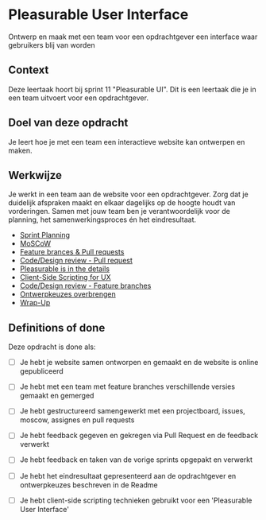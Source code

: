# Pleasurable User Interface

Ontwerp en maak met een team voor een opdrachtgever een interface waar gebruikers blij van worden



## Context

Deze leertaak hoort bij sprint 11 "Pleasurable UI". Dit is een leertaak die je in een team uitvoert voor een opdrachtgever.


## Doel van deze opdracht
Je leert hoe je met een team een interactieve website kan ontwerpen en maken.

## Werkwijze
Je werkt in een team aan de website voor een opdrachtgever. 
Zorg dat je duidelijk afspraken maakt en elkaar dagelijks op de hoogte houdt van vorderingen. Samen met jouw team ben je verantwoordelijk voor de planning, het samenwerkingsproces én het eindresultaat.


- [Sprint Planning](sprint-planning.md)
- [MoSCoW](moscow.md)
- [Feature brances & Pull requests](feature-branches-en-pull-requests.md)
- [Code/Design review - Pull request](code-design-review-pull-request.md)
- [Pleasurable is in the details](pleasurable-is-in-the-details.md)
- [Client-Side Scripting for UX](client-side-scripting-for-ux.md)
- [Code/Design review - Feature branches](code-design-review-feature-branches.md)
- [Ontwerpkeuzes overbrengen](ontwerpkeuzes.md)
- [Wrap-Up](wrap-up.md)


## Definitions of done

Deze opdracht is done als:

- [ ]  Je hebt je website samen ontworpen en gemaakt en de website is online gepubliceerd
- [ ]  Je hebt met een team met feature branches verschillende versies gemaakt en gemerged
- [ ]  Je hebt gestructureerd samengewerkt met een projectboard, issues, moscow, assignes en pull requests
- [ ]  Je hebt feedback gegeven en gekregen via Pull Request en de feedback verwerkt
- [ ]  Je hebt feedback en taken van de vorige sprints opgepakt en verwerkt
- [ ]  Je hebt het eindresultaat gepresenteerd aan de opdrachtgever en ontwerpkeuzes beschreven in de Readme
- [ ]  Je hebt client-side scripting technieken gebruikt voor een 'Pleasurable User Interface'


